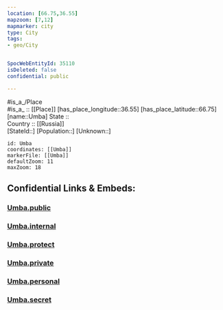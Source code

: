 ```yaml
---
location: [66.75,36.55] 
mapzoom: [7,12] 
mapmarker: city 
type: City
tags:
- geo/City


SpocWebEntityId: 35110
isDeleted: false
confidential: public

---
```

#is_a_/Place  
#is_a_ :: [[Place]] 
[has_place_longitude::36.55] 
[has_place_latitude::66.75] 
[name::Umba] 
State ::  
Country :: [[Russia]]  
[StateId::] 
[Population::] 
[Unknown::] 


```leaflet
id: Umba
coordinates: [[Umba]] 
markerFile: [[Umba]] 
defaultZoom: 11 
maxZoom: 18
```


## Confidential Links & Embeds: 

### [Umba.public](/_public/\Earth\Continent\Europe\Europe~East\Russia\Russia~NorthWest\Murmansk_Oblast\CityUmba.public.md) 

### [Umba.internal](/_internal/\Earth\Continent\Europe\Europe~East\Russia\Russia~NorthWest\Murmansk_Oblast\CityUmba.internal.md) 

### [Umba.protect](/_protect/\Earth\Continent\Europe\Europe~East\Russia\Russia~NorthWest\Murmansk_Oblast\CityUmba.protect.md) 

### [Umba.private](/_private/\Earth\Continent\Europe\Europe~East\Russia\Russia~NorthWest\Murmansk_Oblast\CityUmba.private.md) 

### [Umba.personal](/_personal/\Earth\Continent\Europe\Europe~East\Russia\Russia~NorthWest\Murmansk_Oblast\CityUmba.personal.md) 

### [Umba.secret](/_secret/\Earth\Continent\Europe\Europe~East\Russia\Russia~NorthWest\Murmansk_Oblast\CityUmba.secret.md)

